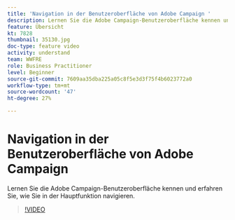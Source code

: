 ```yaml
---
title: 'Navigation in der Benutzeroberfläche von Adobe Campaign '
description: Lernen Sie die Adobe Campaign-Benutzeroberfläche kennen und erfahren Sie, wie Sie in der Hauptfunktion navigieren.
feature: Übersicht
kt: 7828
thumbnail: 35130.jpg
doc-type: feature video
activity: understand
team: WWFRE
role: Business Practitioner
level: Beginner
source-git-commit: 7609aa35dba225a05c8f5e3d3f75f4b6023772a0
workflow-type: tm+mt
source-wordcount: '47'
ht-degree: 27%

---
```


# Navigation in der Benutzeroberfläche von Adobe Campaign 

Lernen Sie die Adobe Campaign-Benutzeroberfläche kennen und erfahren Sie, wie Sie in der Hauptfunktion navigieren.

>[!VIDEO](https://video.tv.adobe.com/v/35130?quality=12)
